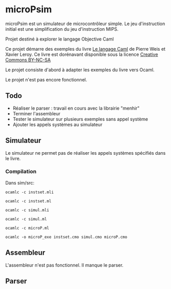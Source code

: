 # microPsim

microPsim est un simulateur de microcontrôleur simple.
Le jeu d'instruction initial est une simplification du jeu d'instruction MIPS.

Projet destiné à explorer le langage Objective Caml

Ce projet démarre des exemples du livre [Le langage Caml] de Pierre Weis et Xavier Leroy.
Ce livre est dorénavant disponible sous la licence [Creative Commons BY-NC-SA]

[Le langage Caml]: http://caml.inria.fr/distrib/books/llc.pdf
[Creative Commons BY-NC-SA]: http://creativecommons.org/licenses/by-nc-sa/2.0/fr/legalcode

Le projet consiste d'abord à adapter les exemples du livre vers Ocaml.

Le projet n'est pas encore fonctionnel.

## Todo

* Réaliser le parser : travail en cours avec la librairie "menhir"
* Terminer l'assembleur
* Tester le simulateur sur plusieurs exemples sans appel système
* Ajouter les appels systèmes au simulateur

## Simulateur

Le simulateur ne permet pas de réaliser les appels systèmes spécifiés dans le livre.

### Compilation
Dans sim/src:

```ocamlc -c instset.mli```

```ocamlc -c instset.ml```

```ocamlc -c simul.mli```

```ocamlc -c simul.ml```

```ocamlc -c microP.ml```

```ocamlc -o microP_exe instset.cmo simul.cmo microP.cmo```

## Assembleur

L'assembleur n'est pas fonctionnel.
Il manque le parser.

## Parser

